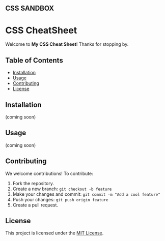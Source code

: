 ## CSS SANDBOX
# CSS CheatSheet

Welcome to **My CSS Cheat Sheet**! Thanks for stopping by.

## Table of Contents
- [Installation](#installation)
- [Usage](#usage)
- [Contributing](#contributing)
- [License](#license)

## Installation
(coming soon)

## Usage
(coming soon)

## Contributing
We welcome contributions! To contribute:
1. Fork the repository.
2. Create a new branch: `git checkout -b feature`
3. Make your changes and commit: `git commit -m "Add a cool feature"`
4. Push your changes: `git push origin feature`
5. Create a pull request.

## License
This project is licensed under the [MIT License](LICENSE).
 
